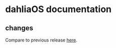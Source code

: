 # dahliaOS documentation

## changes

Compare to previous release [here](https://github.com/dahliaOS/documentation/compare/v210621...v210628).
